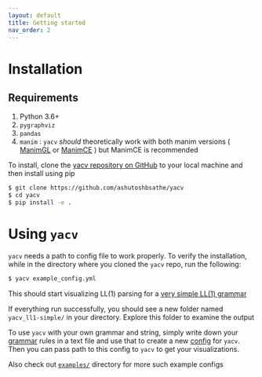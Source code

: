 ```yaml
---
layout: default
title: Getting started 
nav_order: 2
---
```


# Installation

## Requirements

1. Python 3.6+
2. `pygraphviz`
3. `pandas`
4. `manim` : `yacv` _should_ theoretically work with both manim versions ( [ManimGL](https://github.com/3b1b/manim) or [ManimCE](https://docs.manim.community/en/v0.4.0/installation.html#installing-manim) ) but ManimCE is recommended

To install, clone the [yacv repository on GitHub](https://github.com/ashutoshbsathe/yacv) to your local machine and then install using pip

```bash
$ git clone https://github.com/ashutoshbsathe/yacv 
$ cd yacv 
$ pip install -e .
```

# Using `yacv`

`yacv` needs a path to config file to work properly. To verify the installation, while in the directory where you cloned the `yacv` repo, run the following:

```bash
$ yacv example_config.yml
```

This should start visualizing LL(1) parsing for a [very simple LL(1) grammar](https://github.com/ashutoshbsathe/yacv/blob/main/examples/grammars/ll1-simple.txt)

If everything run successfully, you should see a new folder named `yacv_ll1-simple/` in your directory. Explore this folder to examine the output

To use `yacv` with your own grammar and string, simply write down your [grammar](/yacv/grammar) rules in a text file and use that to create a new [config](/yacv/config) for `yacv`. Then you can pass path to this config to `yacv` to get your visualizations.

Also check out [`examples/`](https://github.com/ashutoshbsathe/yacv/tree/main/examples) directory for more such example configs

